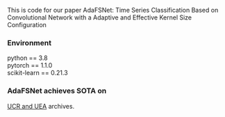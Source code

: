 This is code for our paper 
AdaFSNet: Time Series Classification Based on Convolutional Network with a Adaptive and Effective Kernel Size Configuration


### Environment 

python == 3.8  
pytorch == 1.1.0  
scikit-learn == 0.21.3

### AdaFSNet achieves SOTA on

[UCR and UEA](http://www.timeseriesclassification.com/) archives.




​    
